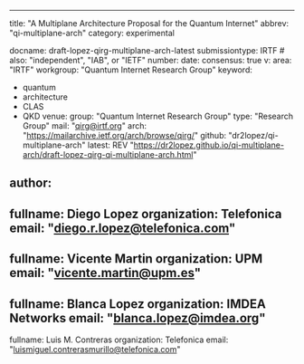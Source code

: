 ---
title: "A Multiplane Architecture Proposal for the Quantum Internet"
abbrev: "qi-multiplane-arch"
category: experimental

docname: draft-lopez-qirg-multiplane-arch-latest
submissiontype: IRTF  # also: "independent", "IAB", or "IETF"
number:
date:
consensus: true
v: 
area: "IRTF"
workgroup: "Quantum Internet Research Group"
keyword:
 - quantum
 - architecture
 - CLAS
 - QKD
venue:
  group: "Quantum Internet Research Group"
  type: "Research Group"
  mail: "qirg@irtf.org"
  arch: "https://mailarchive.ietf.org/arch/browse/qirg/"
  github: "dr2lopez/qi-multiplane-arch"
  latest: REV "https://dr2lopez.github.io/qi-multiplane-arch/draft-lopez-qirg-qi-multiplane-arch.html"

author:
 -
  fullname: Diego Lopez
  organization: Telefonica
  email: "diego.r.lopez@telefonica.com"
-
  fullname: Vicente Martin
  organization: UPM
  email: "vicente.martin@upm.es"
-
  fullname: Blanca Lopez
  organization: IMDEA Networks
  email: "blanca.lopez@imdea.org"
-
  fullname: Luis M. Contreras
  organization: Telefonica
  email: "luismiguel.contrerasmurillo@telefonica.com"
  
